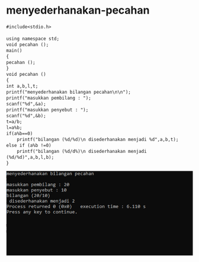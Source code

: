 # menyederhanakan-pecahan

    #include<stdio.h>

    using namespace std;
    void pecahan ();
    main()
    {
    pecahan ();
    }
    void pecahan ()
    {
    int a,b,l,t;
    printf("menyederhanakan bilangan pecahan\n\n");
    printf("masukkan pembilang : ");
    scanf("%d",&a);
    printf("masukkan penyebut : ");
    scanf("%d",&b);
    t=a/b;
    l=a%b;
    if(a%b==0)
        printf("bilangan (%d/%d)\n disederhanakan menjadi %d",a,b,t);
    else if (a%b !=0)
        printf("bilangan (%d/d%)\n disederhanakan menjadi (%d/%d)",a,b,l,b);
    }
    
![img](https://raw.githubusercontent.com/VIKTORKEVIN/menyederhanakan-pecahan/master/menyederhanakan%20pecahan.png)
